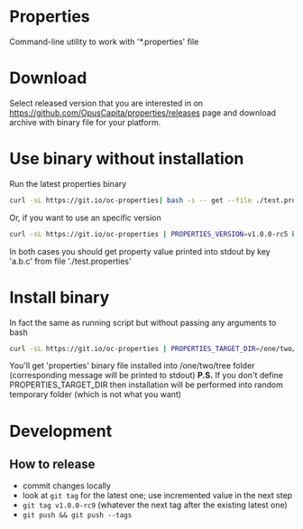 # Properties
Command-line utility to work with '\*.properties' file

# Download

Select released version that you are interested in on https://github.com/OpusCapita/properties/releases page and download archive with binary file for your platform.

# Use binary without installation

Run the latest properties binary
```sh
curl -sL https://git.io/oc-properties| bash -s -- get --file ./test.properties --key a.b.c
```

Or, if you want to use an specific version

```sh
curl -sL https://git.io/oc-properties | PROPERTIES_VERSION=v1.0.0-rc5 bash -s -- get --file ./test.properties --key a.b.c
```

In both cases you should get property value printed into stdout by key 'a.b.c' from file './test.properties'

# Install binary

In fact the same as running script but without passing any arguments to bash

```sh
curl -sL https://git.io/oc-properties | PROPERTIES_TARGET_DIR=/one/two/tree bash
```

You'll get 'properties' binary file installed into /one/two/tree folder (corresponding message will be printed to stdout)
**P.S.** If you don't define PROPERTIES_TARGET_DIR then installation will be performed into random temporary folder (which is not what you want)

# Development

## How to release
- commit changes locally
- look at `git tag` for the latest one; use incremented value in the next step
- `git tag v1.0.0-rc9` (whatever the next tag after the existing latest one)
- `git push && git push --tags`
